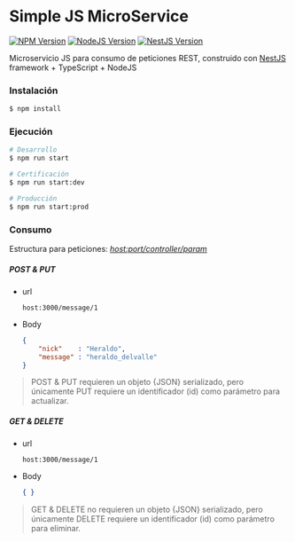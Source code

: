 # Simple JS MicroService
<a href="https://www.npmjs.com/~nestjscore"><img src="https://img.shields.io/npm/v/@nestjs/core.svg" alt="NPM Version" /></a>
<a href="https://github.com/nodejs/node"><img src="https://img.shields.io/badge/nodejs-v10.15.1-green.svg" alt="NodeJS Version" /></a>
<a href="https://github.com/nestjs/nest"><img src="https://img.shields.io/badge/nestjs-v5.4.0-red.svg" alt="NestJS Version" /></a>

Microservicio JS para consumo de peticiones REST, construido con [NestJS](https://github.com/nestjs/nest) framework + TypeScript + NodeJS


### Instalación

```bash
$ npm install
```

### Ejecución

```bash
# Desarrollo
$ npm run start

# Certificación
$ npm run start:dev

# Producción
$ npm run start:prod
```

### Consumo
Estructura para peticiones: _[host:port/controller/param](#)_

##### POST & PUT

- url
    ```url
    host:3000/message/1
   ```
- Body
    ```json
    {
        "nick"    : "Heraldo",
        "message" : "heraldo_delvalle"
    }
    ```
> POST & PUT requieren un objeto {JSON} serializado, pero únicamente PUT requiere un identificador (id) como parámetro para actualizar.

##### GET & DELETE

- url
    ```url
    host:3000/message/1
   ```
- Body
    ```json
    { }
    ```
> GET & DELETE no requieren un objeto {JSON} serializado, pero únicamente DELETE requiere un identificador (id) como parámetro para eliminar.